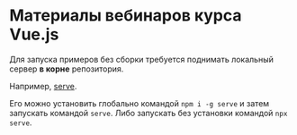# Материалы вебинаров курса Vue.js

Для запуска примеров без сборки требуется поднимать локальный сервер **в корне** репозитория.

Например, [serve](https://www.npmjs.com/package/serve).

Его можно установить глобально командой `npm i -g serve` и затем запускать командой `serve`. 
Либо запускать без установки командой `npx serve`.
